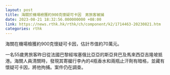 ```yaml
---
layout: post
title: 海關於機場檢獲約900克懷疑可卡因　男旅客被捕
date: 2023-08-21 18:32:56.000000000 +08:00
link: https://news.rthk.hk/rthk/ch/component/k2/1714463-20230821.htm
categories: rthk
---
```


海關在機場檢獲約900克懷疑可卡因，估計市值約70萬元。

一名55歲男旅客昨日從法國巴黎經埃塞俄比亞亞的斯亞貝巴及馬來西亞吉隆坡抵港。海關人員清關時，發現其寄艙行李內的4瓶香水和兩瓶止汗劑有暗格，並藏有懷疑可卡因，將他拘捕。案件仍在調查。
